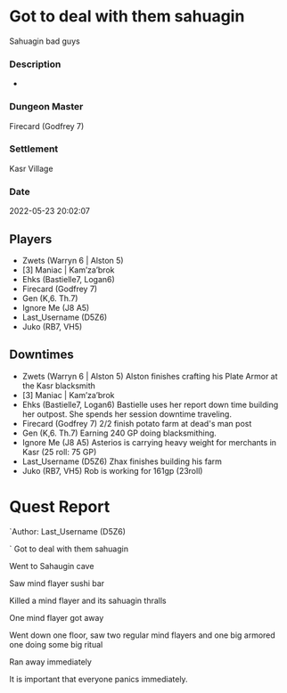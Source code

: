 # Got to deal with them sahuagin
Sahuagin bad guys
### Description
-
### Dungeon Master
Firecard (Godfrey 7)
### Settlement
Kasr Village
### Date
2022-05-23 20:02:07
## Players
* Zwets (Warryn 6 | Alston 5)
* [3] Maniac | Kam’za’brok
* Ehks (Bastielle7, Logan6)
* Firecard (Godfrey 7)
* Gen (K,6. Th.7)
* Ignore Me (J8 A5)
* Last_Username (D5Z6)
* Juko (RB7, VH5)
## Downtimes
* Zwets (Warryn 6 | Alston 5) Alston finishes crafting  his Plate Armor at the Kasr blacksmith
* [3] Maniac | Kam’za’brok
* Ehks (Bastielle7, Logan6) Bastielle uses her report down time building her outpost. She spends her session downtime traveling.
* Firecard (Godfrey 7) 2/2 finish potato farm at dead's man post
* Gen (K,6. Th.7) Earning 240 GP doing blacksmithing.
* Ignore Me (J8 A5) Asterios is carrying heavy weight for merchants in Kasr (25 roll: 75 GP)
* Last_Username (D5Z6) Zhax finishes building his farm
* Juko (RB7, VH5) Rob is working for 161gp (23roll)
# Quest Report
`Author: Last_Username (D5Z6)

`
Got to deal with them sahuagin

Went to Sahaugin cave

Saw mind flayer sushi bar

Killed a mind flayer and its sahuagin thralls

One mind flayer got away

Went down one floor, saw two regular mind flayers and one big armored one doing some big ritual

Ran away immediately

It is important that everyone panics immediately.